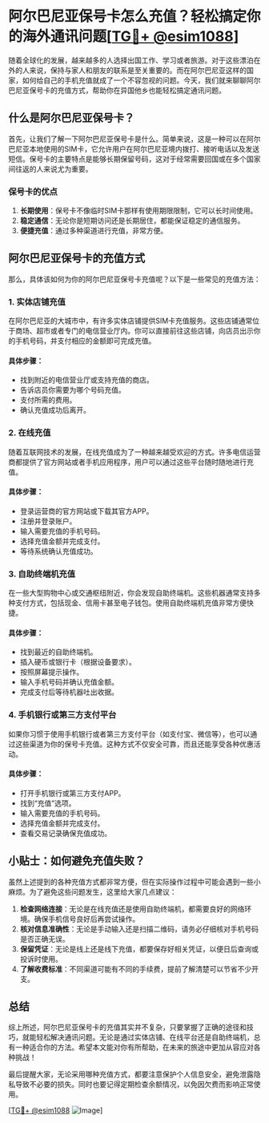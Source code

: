 # 阿尔巴尼亚保号卡怎么充值？轻松搞定你的海外通讯问题[[TG💪+ @esim1088](https://t.me/s/esim1088)]

随着全球化的发展，越来越多的人选择出国工作、学习或者旅游。对于这些漂泊在外的人来说，保持与家人和朋友的联系是至关重要的。而在阿尔巴尼亚这样的国家，如何给自己的手机充值就成了一个不容忽视的问题。今天，我们就来聊聊阿尔巴尼亚保号卡的充值方式，帮助你在异国他乡也能轻松搞定通讯问题。

## 什么是阿尔巴尼亚保号卡？

首先，让我们了解一下阿尔巴尼亚保号卡是什么。简单来说，这是一种可以在阿尔巴尼亚本地使用的SIM卡，它允许用户在阿尔巴尼亚境内拨打、接听电话以及发送短信。保号卡的主要特点是能够长期保留号码，这对于经常需要回国或在多个国家间往返的人来说尤为重要。

### 保号卡的优点

1. **长期使用**：保号卡不像临时SIM卡那样有使用期限限制，它可以长时间使用。
2. **稳定通信**：无论你是短期访问还是长期居住，都能保证稳定的通信服务。
3. **便捷充值**：通过多种渠道进行充值，非常方便。

## 阿尔巴尼亚保号卡的充值方式

那么，具体该如何为你的阿尔巴尼亚保号卡充值呢？以下是一些常见的充值方法：

### 1. 实体店铺充值

在阿尔巴尼亚的大城市中，有许多实体店铺提供SIM卡充值服务。这些店铺通常位于商场、超市或者专门的电信营业厅内。你可以直接前往这些店铺，向店员出示你的手机号码，并支付相应的金额即可完成充值。

#### 具体步骤：
- 找到附近的电信营业厅或支持充值的商店。
- 告诉店员你需要为哪个号码充值。
- 支付所需的费用。
- 确认充值成功后离开。

### 2. 在线充值

随着互联网技术的发展，在线充值成为了一种越来越受欢迎的方式。许多电信运营商都提供了官方网站或者手机应用程序，用户可以通过这些平台随时随地进行充值。

#### 具体步骤：
- 登录运营商的官方网站或下载其官方APP。
- 注册并登录账户。
- 输入需要充值的手机号码。
- 选择充值金额并完成支付。
- 等待系统确认充值成功。

### 3. 自助终端机充值

在一些大型购物中心或交通枢纽附近，你会发现自助终端机。这些机器通常支持多种支付方式，包括现金、信用卡甚至电子钱包。使用自助终端机充值非常方便快捷。

#### 具体步骤：
- 找到最近的自助终端机。
- 插入硬币或银行卡（根据设备要求）。
- 按照屏幕提示操作。
- 输入手机号码并确认充值金额。
- 完成支付后等待机器吐出收据。

### 4. 手机银行或第三方支付平台

如果你习惯于使用手机银行或者第三方支付平台（如支付宝、微信等），也可以通过这些渠道为你的保号卡充值。这种方式不仅安全可靠，而且还能享受各种优惠活动。

#### 具体步骤：
- 打开手机银行或第三方支付APP。
- 找到“充值”选项。
- 输入需要充值的手机号码。
- 选择充值金额并完成支付。
- 查看交易记录确保充值成功。

## 小贴士：如何避免充值失败？

虽然上述提到的各种充值方式都非常方便，但在实际操作过程中可能会遇到一些小麻烦。为了避免这些问题发生，这里给大家几点建议：

1. **检查网络连接**：无论是在线充值还是使用自助终端机，都需要良好的网络环境。确保手机信号良好后再尝试操作。
2. **核对信息准确性**：无论是手动输入还是扫描二维码，请务必仔细核对手机号码是否正确无误。
3. **保留凭证**：无论是线上还是线下充值，都要保存好相关凭证，以便日后查询或投诉时使用。
4. **了解收费标准**：不同渠道可能有不同的手续费，提前了解清楚可以节省不少开支。

## 总结

综上所述，阿尔巴尼亚保号卡的充值其实并不复杂，只要掌握了正确的途径和技巧，就能轻松解决通讯问题。无论是通过实体店铺、在线平台还是自助终端机，总有一种适合你的方法。希望本文能对你有所帮助，在未来的旅途中更加从容应对各种挑战！

最后提醒大家，无论采用哪种充值方式，都要注意保护个人信息安全，避免泄露隐私导致不必要的损失。同时也要记得定期检查余额情况，以免因欠费而影响正常使用。

[[TG💪+ @esim1088](https://t.me/s/esim1088) ![Image](https://i.postimg.cc/4NQfJmqS/Snipaste-2025-05-13-00-14-12.png)]
